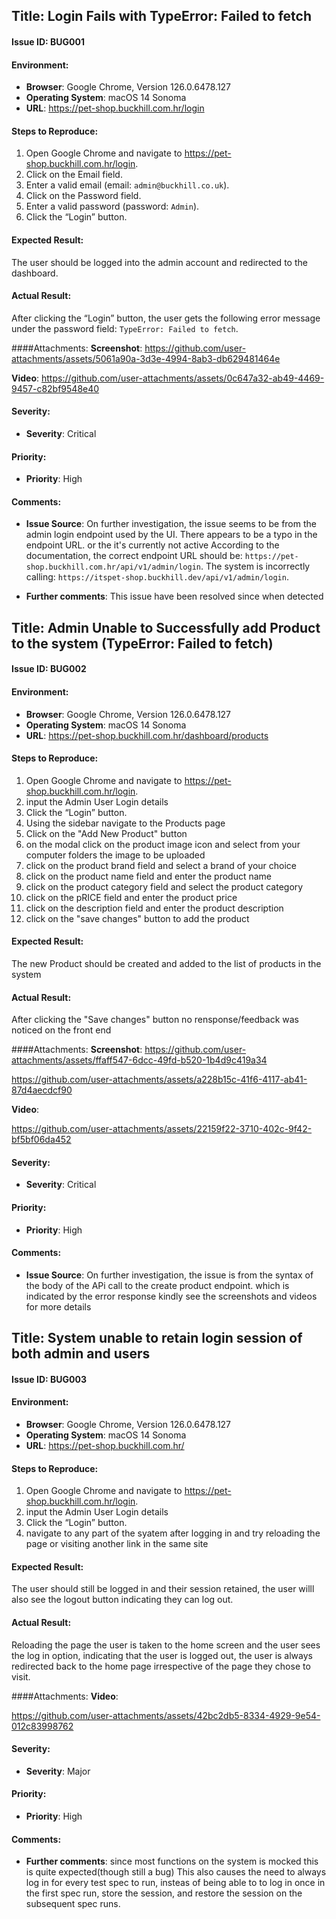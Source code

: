 ## Title: Login Fails with TypeError: Failed to fetch

#### Issue ID: BUG001

#### Environment:
- **Browser**: Google Chrome, Version 126.0.6478.127 
- **Operating System**:  macOS 14 Sonoma
- **URL**: https://pet-shop.buckhill.com.hr/login

#### Steps to Reproduce:
1. Open Google Chrome and navigate to https://pet-shop.buckhill.com.hr/login.
2. Click on the Email field.
3. Enter a valid email (email: `admin@buckhill.co.uk`).
4. Click on the Password field.
5. Enter a valid password (password: `Admin`).
6. Click the “Login” button.

#### Expected Result:
The user should be logged into the admin account and redirected to the dashboard.

#### Actual Result:
After clicking the “Login” button, the user gets the following error message under the password field: `TypeError: Failed to fetch`.

####Attachments:
**Screenshot**:
https://github.com/user-attachments/assets/5061a90a-3d3e-4994-8ab3-db629481464e

**Video**:
https://github.com/user-attachments/assets/0c647a32-ab49-4469-9457-c82bf9548e40
#### Severity:

- **Severity**: Critical

#### Priority:
- **Priority**: High

#### Comments:
- **Issue Source**: On further investigation, the issue seems to be from the admin login endpoint used by the UI. There appears to be a typo in the endpoint URL. or the it's currently not active
According to the documentation, the correct endpoint URL should be: `https://pet-shop.buckhill.com.hr/api/v1/admin/login`.
The system is incorrectly calling: `https://itspet-shop.buckhill.dev/api/v1/admin/login`.

- **Further comments**: This issue have been resolved since when detected 





## Title: Admin Unable to Successfully add Product to the system (TypeError: Failed to fetch)

#### Issue ID: BUG002

#### Environment:
- **Browser**: Google Chrome, Version 126.0.6478.127 
- **Operating System**:  macOS 14 Sonoma
- **URL**: https://pet-shop.buckhill.com.hr/dashboard/products

#### Steps to Reproduce:
1.  Open Google Chrome and navigate to https://pet-shop.buckhill.com.hr/login.
2.  input the Admin User Login details
3.  Click the “Login” button.
4.  Using the sidebar navigate to the Products page
5.  Click on the "Add New Product" button
6.  on the modal click on the product image icon and select from your computer folders the image to be uploaded
7.  click on the product brand field and select a brand of your choice
8.  click on the product name field and enter the product name
9.  click on the product category field and select the product category
10. click on the pRICE field and enter the product price
11. click on the description field and enter the product description
12. click on the "save changes" button to add the product

#### Expected Result:
The new Product should be created and added to the list of products in the system

#### Actual Result:
After clicking the "Save changes" button no rensponse/feedback was noticed on the front end

####Attachments:
**Screenshot**:
https://github.com/user-attachments/assets/ffaff547-6dcc-49fd-b520-1b4d9c419a34

https://github.com/user-attachments/assets/a228b15c-41f6-4117-ab41-87d4aecdcf90


**Video**:

https://github.com/user-attachments/assets/22159f22-3710-402c-9f42-bf5bf06da452



#### Severity:
- **Severity**: Critical 

#### Priority:
- **Priority**: High 

#### Comments:
- **Issue Source**: On further investigation, the issue is from the syntax of the body of the APi call to the create product endpoint.
which is indicated by the error response 
kindly see the screenshots and videos for more details








## Title: System unable to retain login session of both admin and users

#### Issue ID: BUG003

#### Environment:
- **Browser**: Google Chrome, Version 126.0.6478.127 
- **Operating System**:  macOS 14 Sonoma
- **URL**: https://pet-shop.buckhill.com.hr/

#### Steps to Reproduce:
1.  Open Google Chrome and navigate to https://pet-shop.buckhill.com.hr/login.
2.  input the Admin User Login details
3.  Click the “Login” button.
4.  navigate to any part of the syatem after logging in and try reloading the page or visiting another link in the same site


#### Expected Result:
The user should still be logged in and their session retained, the user willl also see the logout button indicating they can log out.

#### Actual Result:
Reloading the page the user is taken to the home screen and the user sees the log in option, indicating that the user is logged out, the user is always redirected back to the home page irrespective of the page they chose to visit.

####Attachments:
**Video**:

https://github.com/user-attachments/assets/42bc2db5-8334-4929-9e54-012c83998762

#### Severity:
- **Severity**: Major 

#### Priority:
- **Priority**: High 

#### Comments:
- **Further comments**: since most functions on the system is mocked this is quite expected(though still a bug) This also causes the need to always log in for every test spec to run, insteas of being able to to log in once in the first spec run, store the session, and restore the session on the subsequent spec runs.